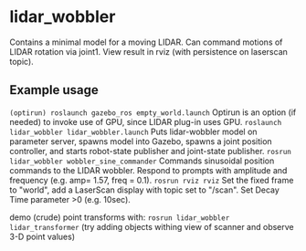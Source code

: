 # lidar_wobbler

Contains a minimal model for a moving LIDAR.  Can command motions of LIDAR rotation via joint1.
View result in rviz (with persistence on laserscan topic).

## Example usage

`(optirun) roslaunch gazebo_ros empty_world.launch`
Optirun is an option (if needed) to invoke use of GPU, since LIDAR plug-in uses GPU.
`roslaunch lidar_wobbler lidar_wobbler.launch`
Puts lidar-wobbler model on parameter server, spawns model into Gazebo, spawns a joint position controller,
and starts robot-state publisher and joint-state publisher.
`rosrun lidar_wobbler wobbler_sine_commander`
Commands sinusoidal position commands to the LIDAR wobbler.  Respond to prompts with amplitude and frequency
(e.g. amp= 1.57, freq = 0.1).
`rosrun rviz rviz`
Set the fixed frame to "world", add a LaserScan display with topic set to "/scan".  Set Decay Time parameter >0
(e.g. 10sec).

demo (crude) point transforms with:
`rosrun lidar_wobbler lidar_transformer`
(try adding objects withing view of scanner and observe 3-D point values)


